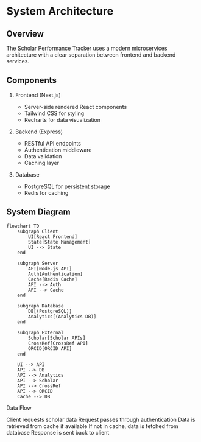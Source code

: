 
# System Architecture

## Overview
The Scholar Performance Tracker uses a modern microservices architecture with a clear separation between frontend and backend services.

## Components
1. Frontend (Next.js)
   - Server-side rendered React components
   - Tailwind CSS for styling
   - Recharts for data visualization

2. Backend (Express)
   - RESTful API endpoints
   - Authentication middleware
   - Data validation
   - Caching layer

3. Database
   - PostgreSQL for persistent storage
   - Redis for caching

## System Diagram
```mermaid
flowchart TD
    subgraph Client
        UI[React Frontend]
        State[State Management]
        UI --> State
    end

    subgraph Server
        API[Node.js API]
        Auth[Authentication]
        Cache[Redis Cache]
        API --> Auth
        API --> Cache
    end

    subgraph Database
        DB[(PostgreSQL)]
        Analytics[(Analytics DB)]
    end

    subgraph External
        Scholar[Scholar APIs]
        CrossRef[CrossRef API]
        ORCID[ORCID API]
    end

    UI --> API
    API --> DB
    API --> Analytics
    API --> Scholar
    API --> CrossRef
    API --> ORCID
    Cache --> DB
```

Data Flow

Client requests scholar data
Request passes through authentication
Data is retrieved from cache if available
If not in cache, data is fetched from database
Response is sent back to client
